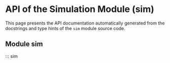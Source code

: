 # API of the Simulation Module (sim)

This page presents the API documentation automatically generated from the docstrings and type hints of the `sim` module source code.

## Module sim

::: sim 